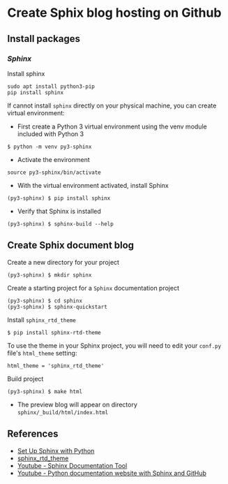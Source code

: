 # Create Sphix blog hosting on Github
## Install packages

### *Sphinx*
Install sphinx
```
sudo apt install python3-pip
pip install sphinx
```
If cannot install `sphinx` directly on your physical machine, you can create virtual environment:
- First create a Python 3 virtual environment using the venv module included with Python 3
```
$ python -m venv py3-sphinx
```
- Activate the environment
```
source py3-sphinx/bin/activate
```
- With the virtual environment activated, install Sphinx
```
(py3-sphinx) $ pip install sphinx
```
- Verify that Sphinx is installed
```
(py3-sphinx) $ sphinx-build --help
```

## Create Sphix document blog
Create a new directory for your project
```
(py3-sphinx) $ mkdir sphinx
```
Create a starting project for a `Sphinx` documentation project
```
(py3-sphinx) $ cd sphinx
(py3-sphinx) $ sphinx-quickstart
```
Install `sphinx_rtd_theme`
```
$ pip install sphinx-rtd-theme
```
To use the theme in your Sphinx project, you will need to edit your `conf.py` file's `html_theme` setting:
```
html_theme = 'sphinx_rtd_theme'
```
Build project
```
(py3-sphinx) $ make html
```
- The preview blog will appear on directory `sphinx/_build/html/index.html` 

## References
- [Set Up Sphinx with Python](https://www.docslikecode.com/learn/01-sphinx-python-rtd/)
- [sphinx_rtd_theme](https://github.com/readthedocs/sphinx_rtd_theme)
- [Youtube - Sphinx Documentation Tool](https://www.youtube.com/watch?v=5s3JvVqwESA)
- [Youtube - Python documentation website with Sphinx and GitHub](https://www.youtube.com/playlist?list=PLzHdTn7Pdxs4QhD7gJMbJQ59g4pLpmNWJ)